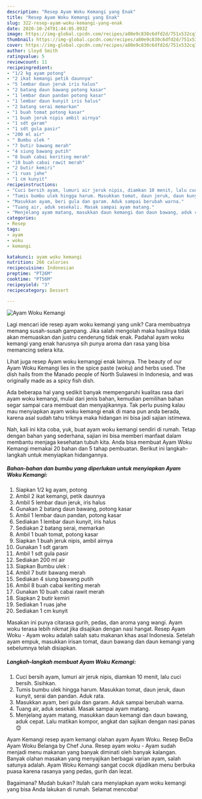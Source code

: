 ```yaml
---
description: "Resep Ayam Woku Kemangi yang Enak"
title: "Resep Ayam Woku Kemangi yang Enak"
slug: 322-resep-ayam-woku-kemangi-yang-enak
date: 2020-10-24T01:44:05.093Z
image: https://img-global.cpcdn.com/recipes/a80e9c830c6dfd2d/751x532cq70/ayam-woku-kemangi-foto-resep-utama.jpg
thumbnail: https://img-global.cpcdn.com/recipes/a80e9c830c6dfd2d/751x532cq70/ayam-woku-kemangi-foto-resep-utama.jpg
cover: https://img-global.cpcdn.com/recipes/a80e9c830c6dfd2d/751x532cq70/ayam-woku-kemangi-foto-resep-utama.jpg
author: Lloyd Smith
ratingvalue: 5
reviewcount: 11
recipeingredient:
- "1/2 kg ayam potong"
- "2 ikat kemangi petik daunnya"
- "5 lembar daun jeruk iris halus"
- "2 batang daun bawang potong kasar"
- "1 lembar daun pandan potong kasar"
- "1 lembar daun kunyit iris halus"
- "2 batang serai memarkan"
- "1 buah tomat potong kasar"
- "1 buah jeruk nipis ambil airnya"
- "1 sdt garam"
- "1 sdt gula pasir"
- "200 ml air"
- " Bumbu ulek "
- "7 butir bawang merah"
- "4 siung bawang putih"
- "8 buah cabai keriting merah"
- "10 buah cabai rawit merah"
- "2 butir kemiri"
- "1 ruas jahe"
- "1 cm kunyit"
recipeinstructions:
- "Cuci bersih ayam, lumuri air jeruk nipis, diamkan 10 menit, lalu cuci bersih. Sisihkan."
- "Tumis bumbu ulek hingga harum. Masukkan tomat, daun jeruk, daun kunyit, serai dan pandan. Aduk rata."
- "Masukkan ayam, beri gula dan garam. Aduk sampai berubah warna."
- "Tuang air, aduk sesekali. Masak sampai ayam matang."
- "Menjelang ayam matang, masukkan daun kemangi dan daun bawang, aduk cepat. Lalu matikan kompor, angkat dan sajikan dengan nasi panas 😊"
categories:
- Resep
tags:
- ayam
- woku
- kemangi

katakunci: ayam woku kemangi 
nutrition: 266 calories
recipecuisine: Indonesian
preptime: "PT26M"
cooktime: "PT56M"
recipeyield: "3"
recipecategory: Dessert

---
```



![Ayam Woku Kemangi](https://img-global.cpcdn.com/recipes/a80e9c830c6dfd2d/751x532cq70/ayam-woku-kemangi-foto-resep-utama.jpg)

Lagi mencari ide resep ayam woku kemangi yang unik? Cara membuatnya memang susah-susah gampang. Jika salah mengolah maka hasilnya tidak akan memuaskan dan justru cenderung tidak enak. Padahal ayam woku kemangi yang enak harusnya sih punya aroma dan rasa yang bisa memancing selera kita.

Lihat juga resep Ayam woku kemanggi enak lainnya. The beauty of our Ayam Woku Kemangi lies in the spice paste (woku) and herbs used. The dish hails from the Manado people of North Sulawesi in Indonesia, and was originally made as a spicy fish dish.

Ada beberapa hal yang sedikit banyak mempengaruhi kualitas rasa dari ayam woku kemangi, mulai dari jenis bahan, kemudian pemilihan bahan segar sampai cara membuat dan menyajikannya. Tak perlu pusing kalau mau menyiapkan ayam woku kemangi enak di mana pun anda berada, karena asal sudah tahu triknya maka hidangan ini bisa jadi sajian istimewa.


Nah, kali ini kita coba, yuk, buat ayam woku kemangi sendiri di rumah. Tetap dengan bahan yang sederhana, sajian ini bisa memberi manfaat dalam membantu menjaga kesehatan tubuh kita. Anda bisa membuat Ayam Woku Kemangi memakai 20 bahan dan 5 tahap pembuatan. Berikut ini langkah-langkah untuk menyiapkan hidangannya.

<!--inarticleads1-->

##### Bahan-bahan dan bumbu yang diperlukan untuk menyiapkan Ayam Woku Kemangi:

1. Siapkan 1/2 kg ayam, potong
1. Ambil 2 ikat kemangi, petik daunnya
1. Ambil 5 lembar daun jeruk, iris halus
1. Gunakan 2 batang daun bawang, potong kasar
1. Ambil 1 lembar daun pandan, potong kasar
1. Sediakan 1 lembar daun kunyit, iris halus
1. Sediakan 2 batang serai, memarkan
1. Ambil 1 buah tomat, potong kasar
1. Siapkan 1 buah jeruk nipis, ambil airnya
1. Gunakan 1 sdt garam
1. Ambil 1 sdt gula pasir
1. Sediakan 200 ml air
1. Siapkan  Bumbu ulek :
1. Ambil 7 butir bawang merah
1. Sediakan 4 siung bawang putih
1. Ambil 8 buah cabai keriting merah
1. Gunakan 10 buah cabai rawit merah
1. Siapkan 2 butir kemiri
1. Sediakan 1 ruas jahe
1. Sediakan 1 cm kunyit


Masakan ini punya citarasa gurih, pedas, dan aroma yang wangi. Ayam woku terasa lebih nikmat jika disajikan dengan nasi hangat. Resep Ayam Woku - Ayam woku adalah salah satu makanan khas asal Indonesia. Setelah ayam empuk, masukkan irisan tomat, daun bawang dan daun kemangi yang sebelumnya telah disiapkan. 

<!--inarticleads2-->

##### Langkah-langkah membuat Ayam Woku Kemangi:

1. Cuci bersih ayam, lumuri air jeruk nipis, diamkan 10 menit, lalu cuci bersih. Sisihkan.
1. Tumis bumbu ulek hingga harum. Masukkan tomat, daun jeruk, daun kunyit, serai dan pandan. Aduk rata.
1. Masukkan ayam, beri gula dan garam. Aduk sampai berubah warna.
1. Tuang air, aduk sesekali. Masak sampai ayam matang.
1. Menjelang ayam matang, masukkan daun kemangi dan daun bawang, aduk cepat. Lalu matikan kompor, angkat dan sajikan dengan nasi panas 😊


Ayam Kemangi resep ayam kemangi olahan ayam Ayam Woku. Resep BeDa Ayam Woku Belanga by Chef Juna. Resep ayam woku - Ayam sudah menjadi menu makanan yang banyak diminati oleh banyak kalangan. Banyak olahan masakan yang menyajikan berbagai varian ayam, salah satunya adalah. Ayam Woku Kemangi sangat cocok dijadikan menu berbuka puasa karena rasanya yang pedas, gurih dan lezat. 

Bagaimana? Mudah bukan? Itulah cara menyiapkan ayam woku kemangi yang bisa Anda lakukan di rumah. Selamat mencoba!
